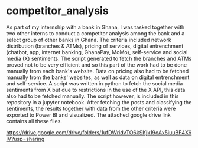 # competitor_analysis
As part of my internship with a bank in Ghana, I was tasked together with two other interns to conduct a competitor analysis among the bank and a select group of other banks in Ghana. The criteria included network distribution (branches & ATMs), pricing of services, digital entrenchment (chatbot, app, internet banking, GhanaPay, MoMo), self-service and social media (X) sentiments. The script generated to fetch the branches and ATMs proved not to be very efficient and so this part of the work had to be done manually from each bank's website. Data on pricing also had to be fetched manually from the banks' websites, as well as data on digital entrenchment and self-service. A script was written in python to fetch the social media sentiments from X but due to restrictions in the use of the X API, this data also had to be fetched manually. The script however, is included in this repository in a jupyter notebook. After fetching the posts and classifying the sentiments, the results together with data from the other criteria were exported to Power BI and visualized. The attached google drive link contains all these files. 

https://drive.google.com/drive/folders/1ufDWridvTO6kSKjk19oAx5iuuBF4X6IV?usp=sharing
